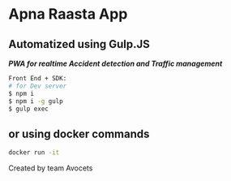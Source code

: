 # Apna Raasta App

## Automatized using Gulp.JS

___PWA for realtime Accident detection and Traffic management___
```sh
Front End + SDK:
# for Dev server
$ npm i
$ npm i -g gulp
$ gulp exec
```
## or using docker commands
```sh
docker run -it
```
Created by team Avocets
